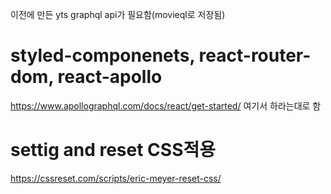 이전에 만든 yts graphql api가 필요함(movieql로 저장됨)

# styled-componenets, react-router-dom, react-apollo

https://www.apollographql.com/docs/react/get-started/
여기서 하라는대로 함

# settig and reset CSS적용

https://cssreset.com/scripts/eric-meyer-reset-css/
